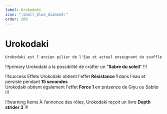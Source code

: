 ```yaml
---
label: Urokodaki
icon: ":small_blue_diamond:"
order: 200
---
```


# Urokodaki

```txt
Urokodaki est l'ancien pilier de l'Eau et actuel enseignant du souffle de l'eau
```

!!!primary
Urokodaki a la possibilité de crafter un "**Sabre du soleil**"
!!!

!!!success Effets
Urokodaki obtient l'effet **Résistance 1** dans l'eau et persiste pendant **15 secondes** <br>
Urokodaki obtient également l'effet **Force 1** en présence de Giyu ou Sabito
!!!

!!!warning Items
À l’annonce des rôles, Urokodaki reçoit un livre **Depth strider 3**
!!!



